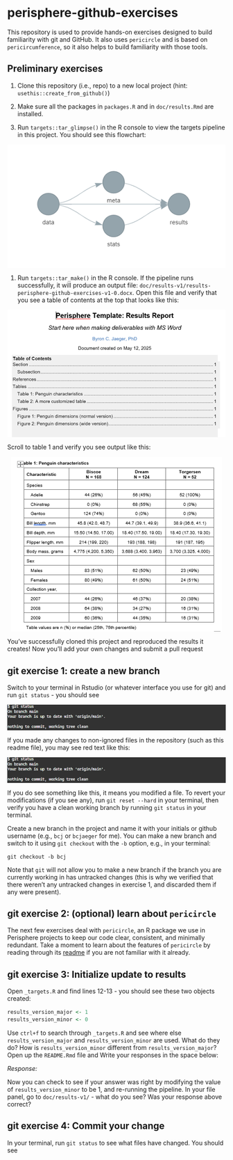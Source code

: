 
<!-- README.md is generated from README.Rmd. Please edit that file -->

# perisphere-github-exercises

This repository is used to provide hands-on exercises designed to build
familiarity with git and GitHub. It also uses `pericircle` and is based
on `pericircumference`, so it also helps to build familiarity with those
tools.

## Preliminary exercises

1.  Clone this repository (i.e., repo) to a new local project (hint:
    `usethis::create_from_github()`)

2.  Make sure all the packages in `packages.R` and in `doc/results.Rmd`
    are installed.

3.  Run `targets::tar_glimpse()` in the R console to view the targets
    pipeline in this project. You should see this flowchart:

<img src="screen-tar_glimpse.png" style="display: block; margin: auto;" />

1.  Run `targets::tar_make()` in the R console. If the pipeline runs
    successfully, it will produce an output file:
    `doc/results-v1/results-perisphere-github-exercises-v1-0.docx`. Open
    this file and verify that you see a table of contents at the top
    that looks like this:

<img src="screen-doc_toc.png" style="display: block; margin: auto;" />

Scroll to table 1 and verify you see output like this:

<img src="screen-doc_tbl_1.png" style="display: block; margin: auto;" />

You’ve successfully cloned this project and reproduced the results it
creates! Now you’ll add your own changes and submit a pull request

## git exercise 1: create a new branch

Switch to your terminal in Rstudio (or whatever interface you use for
git) and run `git status` - you should see

<img src="screen-git_status-1.png" style="display: block; margin: auto;" />

If you made any changes to non-ignored files in the repository (such as
this readme file), you may see red text like this:

<img src="screen-git_status-1.png" style="display: block; margin: auto;" />

If you do see something like this, it means you modified a file. To
revert your modifications (if you see any), run `git reset --hard` in
your terminal, then verify you have a clean working branch by running
`git status` in your terminal.

Create a new branch in the project and name it with your initials or
github username (e.g., `bcj` or `bcjaeger` for me). You can make a new
branch and switch to it using `git checkout` with the `-b` option, e.g.,
in your terminal:

    git checkout -b bcj

Note that `git` will not allow you to make a new branch if the branch
you are currently working in has untracked changes (this is why we
verified that there weren’t any untracked changes in exercise 1, and
discarded them if any were present).

## git exercise 2: (optional) learn about `pericircle`

The next few exercises deal with `pericircle`, an R package we use in
Perisphere projects to keep our code clear, consistent, and minimally
redundant. Take a moment to learn about the features of `pericircle` by
reading through its
[readme](https://github.com/perisphere-rwe/pericircle?tab=readme-ov-file#pericircle)
if you are not familiar with it already.

## git exercise 3: Initialize update to results

Open `_targets.R` and find lines 12-13 - you should see these two
objects created:

``` r
results_version_major <- 1
results_version_minor <- 0
```

Use `ctrl+f` to search through `_targets.R` and see where else
`results_version_major` and `results_version_minor` are used. What do
they do? How is `results_version_minor` different from
`results_version_major`? Open up the `README.Rmd` file and Write your
responses in the space below:

*Response:*

Now you can check to see if your answer was right by modifying the value
of `results_version_minor` to be 1, and re-running the pipeline. In your
file panel, go to `doc/results-v1/` - what do you see? Was your response
above correct?

## git exercise 4: Commit your change

In your terminal, run `git status` to see what files have changed. You
should see
